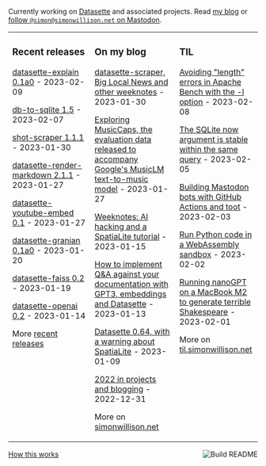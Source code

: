 Currently working on [Datasette](https://datasette.io/) and associated projects. Read [my blog](https://simonwillison.net/) or <a href="https://fedi.simonwillison.net/@simon">follow `@simon@simonwillison.net` on Mastodon</a>.

<table><tr><td valign="top" width="33%">

### Recent releases
<!-- recent_releases starts -->
[datasette-explain 0.1a0](https://github.com/simonw/datasette-explain/releases/tag/0.1a0) - 2023-02-09

[db-to-sqlite 1.5](https://github.com/simonw/db-to-sqlite/releases/tag/1.5) - 2023-02-07

[shot-scraper 1.1.1](https://github.com/simonw/shot-scraper/releases/tag/1.1.1) - 2023-01-30

[datasette-render-markdown 2.1.1](https://github.com/simonw/datasette-render-markdown/releases/tag/2.1.1) - 2023-01-27

[datasette-youtube-embed 0.1](https://github.com/simonw/datasette-youtube-embed/releases/tag/0.1) - 2023-01-27

[datasette-granian 0.1a0](https://github.com/simonw/datasette-granian/releases/tag/0.1a0) - 2023-01-20

[datasette-faiss 0.2](https://github.com/simonw/datasette-faiss/releases/tag/0.2) - 2023-01-19

[datasette-openai 0.2](https://github.com/simonw/datasette-openai/releases/tag/0.2) - 2023-01-14
<!-- recent_releases ends -->
More [recent releases](https://github.com/simonw/simonw/blob/main/releases.md)
</td><td valign="top" width="34%">

### On my blog
<!-- blog starts -->
[datasette-scraper, Big Local News and other weeknotes](http://simonwillison.net/2023/Jan/30/datasette-scraper/) - 2023-01-30

[Exploring MusicCaps, the evaluation data released to accompany Google's MusicLM text-to-music model](http://simonwillison.net/2023/Jan/27/exploring-musiccaps/) - 2023-01-27

[Weeknotes: AI hacking and a SpatiaLite tutorial](http://simonwillison.net/2023/Jan/15/weeknotes/) - 2023-01-15

[How to implement Q&A against your documentation with GPT3, embeddings and Datasette](http://simonwillison.net/2023/Jan/13/semantic-search-answers/) - 2023-01-13

[Datasette 0.64, with a warning about SpatiaLite](http://simonwillison.net/2023/Jan/9/datasette-064/) - 2023-01-09

[2022 in projects and blogging](http://simonwillison.net/2022/Dec/31/2022-in-projects/) - 2022-12-31
<!-- blog ends -->
More on [simonwillison.net](https://simonwillison.net/)
</td><td valign="top" width="33%">

### TIL
<!-- tils starts -->
[Avoiding "length" errors in Apache Bench with the -l option](https://til.simonwillison.net/ab/apache-bench-length-errors) - 2023-02-08

[The SQLite now argument is stable within the same query](https://til.simonwillison.net/sqlite/now-argument-stability) - 2023-02-05

[Building Mastodon bots with GitHub Actions and toot](https://til.simonwillison.net/mastodon/mastodon-bots-github-actions) - 2023-02-03

[Run Python code in a WebAssembly sandbox](https://til.simonwillison.net/webassembly/python-in-a-wasm-sandbox) - 2023-02-02

[Running nanoGPT on a MacBook M2 to generate terrible Shakespeare](https://til.simonwillison.net/llms/nanogpt-shakespeare-m2) - 2023-02-01
<!-- tils ends -->
More on [til.simonwillison.net](https://til.simonwillison.net/)
</td></tr></table>

<a href="https://github.com/simonw/simonw/actions"><img src="https://github.com/simonw/simonw/workflows/Build%20README/badge.svg" align="right" alt="Build README"></a> <a href="https://simonwillison.net/2020/Jul/10/self-updating-profile-readme/">How this works</a>
